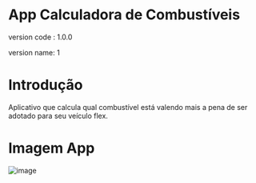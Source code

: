 # App Calculadora de Combustíveis
version code : 1.0.0

version name: 1

# Introdução
Aplicativo que calcula qual combustível está valendo mais a pena de ser adotado para seu veículo flex.

# Imagem App

![image](https://user-images.githubusercontent.com/43394727/184556586-90272c3f-b3ec-4b1f-96ad-42f2914cdf29.png)
